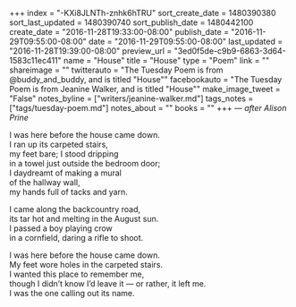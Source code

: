 +++
index = "-KXi8JLNTh-znhk6hTRU"
sort_create_date = 1480390380
sort_last_updated = 1480390740
sort_publish_date = 1480442100
create_date = "2016-11-28T19:33:00-08:00"
publish_date = "2016-11-29T09:55:00-08:00"
date = "2016-11-29T09:55:00-08:00"
last_updated = "2016-11-28T19:39:00-08:00"
preview_url = "3ed0f5de-c9b9-6863-3d64-1583c11ec411"
name = "House"
title = "House"
type = "Poem"
link = ""
shareimage = ""
twitterauto = "The Tuesday Poem is from @buddy_and_buddy, and is titled \"House\""
facebookauto = "The Tuesday Poem is from Jeanine Walker, and is titled \"House\""
make_image_tweet = "False"
notes_byline = ["writers/jeanine-walker.md"]
tags_notes = ["tags/tuesday-poem.md"]
notes_about = ""
books = ""
+++
&mdash; _after Alison Prine_

I was here before the house came down. <br>
I ran up its carpeted stairs,<br>
my feet bare; I stood dripping<br>
in a towel just outside the bedroom door;<br>
I daydreamt of making a mural<br>
of the hallway wall,<br>
my hands full of tacks and yarn.

I came along the backcountry road,<br>
its tar hot and melting in the August sun.<br>
I passed a boy playing crow<br>
in a cornfield, daring a rifle to shoot.

I was here before the house came down.<br>
My feet wore holes in the carpeted stairs.<br>
I wanted this place to remember me,<br>
though I didn’t know I’d leave it &mdash;
or rather, it left me.<br>
I was the one calling out its name.
